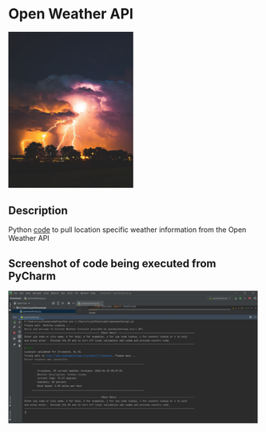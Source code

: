 # Open Weather API


<img src="images/weather.jpg" width ="250">

## Description

Python [code](openweatherapi.py) to pull location specific weather information from the Open Weather API

## Screenshot of code being executed from PyCharm

<img src="images/capture_example.png" width ="500">


